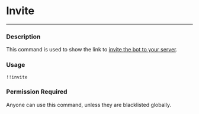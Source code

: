 # Invite
---
### Description
This command is used to show the link to [invite the bot to your server](https://discordapp.com/oauth2/authorize?client_id=673994042450903089&scope=bot&permissions=347200).
### Usage
```
!!invite
```
### Permission Required
Anyone can use this command, unless they are blacklisted globally.
